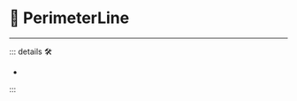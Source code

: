 # 🔻 <via>PerimeterLine</via>

---

<!-- =================================================== -->
<!-- =================================================== -->
<!-- =================================================== -->
<!-- =================================================== -->
<!-- =================================================== -->
::: details 🛠

-

:::